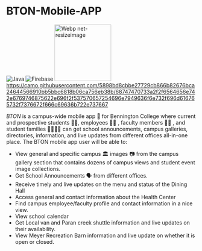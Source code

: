 # BTON-Mobile-APP
![Java](https://img.shields.io/badge/java-%23ED8B00.svg?style=for-the-badge&logo=java&logoColor=white) ![Firebase](https://img.shields.io/badge/firebase-%23039BE5.svg?style=for-the-badge&logo=firebase) <img width="150" alt="Webp net-resizeimage" src="https://user-images.githubusercontent.com/62855279/161869124-7d4499a9-1ecc-4606-b7f1-ada3621712e7.png"> https://camo.githubusercontent.com/5898bd8cbbe27729cb866b82676bca24644566910bb5bbc6818b06ca756eb38b/68747470733a2f2f6564656e742e6769746875622e696f2f537570657254696e7949636f6e732f696d616765732f7376672f666c69636b722e737667 


*BTON* is a campus-wide mobile app :iphone: for Bennington College where current and prospective students :man_student:, employees :office_worker: , faculty members :woman_teacher: , and student families :family_man_man_girl_boy: can get school announcements, campus galleries, directories, information, and live updates from different offices all-in-one place. The BTON mobile app user will be able to:

* View general and specific campus :classical_building: images :camera: from the campus gallery section that contains dozens of campus views and student event image collections.
* Get School Announcements :speaking_head: from different offices.
* Receive timely and live updates on the menu and status of the Dining Hall
* Access general and contact information about the Health Center
* Find campus employee/faculty profile and contact information in a nice view.
* View school calendar
* Get Local van and Paran creek shuttle information and live updates on their availability.
* View Meyer Recreation Barn information and live update on whether it is open or closed.
